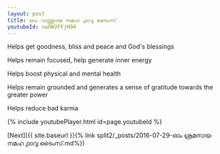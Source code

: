 ```yaml
---
layout: post
title: ഓം വാട്സളായ നമഹ ൧൦൮ ടൈംസ്
youtubeId: nuOW2FFjH94
---
```

 
 
Helps get goodness, bliss and peace and God's blessings
 
Helps remain focused, help generate inner energy 
 
Helps boost physical and mental health 
 
Helps remain grounded and generates a sense of gratitude towards the greater power 
 
Helps reduce bad karma
 
 
 
 


{% include youtubePlayer.html id=page.youtubeId %}
 
[Next]({{ site.baseurl }}{% link  split2/_posts/2016-07-29-ഓം ശ്രമനായ നമഹ ൧൦൮ ടൈംസ്.md%})
 
